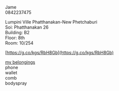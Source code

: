 Jame<br/>
0842237475<br/>

Lumpini Ville Phatthanakan-New Phetchaburi<br/>
Soi: Phatthanakan 26<br/>
Building: B2<br/>
Floor: 8th<br/>
Room: 10/254<br/>

[https://g.co/kgs/RbH8Gb](https://g.co/kgs/RbH8Gb)
<br/>

<ins>my belongings</ins><br/>
phone<br/>
wallet<br/>
comb<br/>
bodyspray<br/>
